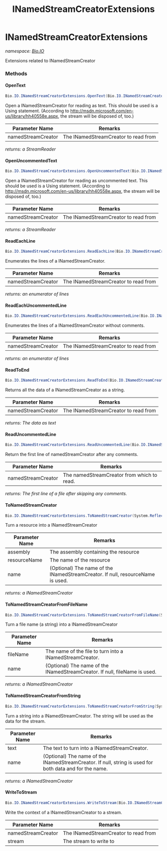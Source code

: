 ﻿---
title: INamedStreamCreatorExtensions
---

# INamedStreamCreatorExtensions
_namespace: [Bio.IO](N-Bio.IO.html)_

Extensions related to INamedStreamCreator

### Methods

#### OpenText
```csharp
Bio.IO.INamedStreamCreatorExtensions.OpenText(Bio.IO.INamedStreamCreator)
```
Open a INamedStreamCreator for reading as text. This should be used is a Using statement. (According to http://msdn.microsoft.com/en-us/library/hh40558e.aspx, the stream will be disposed of, too.)

|Parameter Name|Remarks|
|--------------|-------|
|namedStreamCreator|The INamedStreamCreator to read from|

_returns: a StreamReader_

#### OpenUncommentedText
```csharp
Bio.IO.INamedStreamCreatorExtensions.OpenUncommentedText(Bio.IO.INamedStreamCreator)
```
Open a INamedStreamCreator for reading as uncommented text. This should be used is a Using statement. (According to http://msdn.microsoft.com/en-us/library/hh40558e.aspx, the stream will be disposed of, too.)

|Parameter Name|Remarks|
|--------------|-------|
|namedStreamCreator|The INamedStreamCreator to read from|

_returns: a StreamReader_

#### ReadEachLine
```csharp
Bio.IO.INamedStreamCreatorExtensions.ReadEachLine(Bio.IO.INamedStreamCreator)
```
Enumerates the lines of a INamedStreamCreator.

|Parameter Name|Remarks|
|--------------|-------|
|namedStreamCreator|The INamedStreamCreator to read from|

_returns: an enumerator of lines_

#### ReadEachUncommentedLine
```csharp
Bio.IO.INamedStreamCreatorExtensions.ReadEachUncommentedLine(Bio.IO.INamedStreamCreator)
```
Enumerates the lines of a INamedStreamCreator without comments.

|Parameter Name|Remarks|
|--------------|-------|
|namedStreamCreator|The INamedStreamCreator to read from|

_returns: an enumerator of lines_

#### ReadToEnd
```csharp
Bio.IO.INamedStreamCreatorExtensions.ReadToEnd(Bio.IO.INamedStreamCreator)
```
Returns all the data of a INamedStreamCreator as a string.

|Parameter Name|Remarks|
|--------------|-------|
|namedStreamCreator|The INamedStreamCreator to read from|

_returns: The data as text_

#### ReadUncommentedLine
```csharp
Bio.IO.INamedStreamCreatorExtensions.ReadUncommentedLine(Bio.IO.INamedStreamCreator)
```
Return the first line of namedStreamCreator after any comments.

|Parameter Name|Remarks|
|--------------|-------|
|namedStreamCreator|The namedStreamCreator from which to read.|

_returns: The first line of a file after skipping any comments._

#### ToNamedStreamCreator
```csharp
Bio.IO.INamedStreamCreatorExtensions.ToNamedStreamCreator(System.Reflection.Assembly,System.String,System.String)
```
Turn a resource into a INamedStreamCreator

|Parameter Name|Remarks|
|--------------|-------|
|assembly|The assembly containing the resource|
|resourceName|The name of the resource|
|name|(Optional) The name of the INamedStreamCreator. If null, resourceName is used.|

_returns: a INamedStreamCreator_

#### ToNamedStreamCreatorFromFileName
```csharp
Bio.IO.INamedStreamCreatorExtensions.ToNamedStreamCreatorFromFileName(System.String,System.String)
```
Turn a file name (a string) into a INamedStreamCreator

|Parameter Name|Remarks|
|--------------|-------|
|fileName|The name of the file to turn into a INamedStreamCreator.|
|name|(Optional) The name of the INamedStreamCreator. If null, fileName is used.|

_returns: a INamedStreamCreator_

#### ToNamedStreamCreatorFromString
```csharp
Bio.IO.INamedStreamCreatorExtensions.ToNamedStreamCreatorFromString(System.String,System.String)
```
Turn a string into a INamedStreamCreator. The string will be used as the data for the stream.

|Parameter Name|Remarks|
|--------------|-------|
|text|The text to turn into a INamedStreamCreator.|
|name|(Optional) The name of the INamedStreamCreator. If null, string is used for both data and for the name.|

_returns: a INamedStreamCreator_

#### WriteToStream
```csharp
Bio.IO.INamedStreamCreatorExtensions.WriteToStream(Bio.IO.INamedStreamCreator,System.IO.Stream)
```
Write the context of a INamedStreamCreator to a stream.

|Parameter Name|Remarks|
|--------------|-------|
|namedStreamCreator|The INamedStreamCreator to read from|
|stream|The stream to write to|





